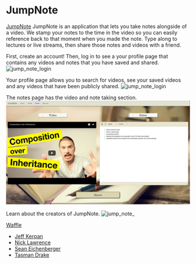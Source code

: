 # JumpNote

[JumpNote](http://jumpnote.herokuapp.com/) JumpNote is an application that lets
you take notes alongside of a video. We stamp your notes to the time in the
video so you can easily reference back to that moment when you made the note.
Type along to lectures or live streams, then share those notes and videos with a
friend.

First, create an account! Then, log in to see a your profile page that contains
any videos and notes that you have saved and shared.
![jump_note_login](/public/images/jump_note_login.png)


Your profile page allows you to search for videos, see your saved videos and any
videos that have been publicly shared.
![jump_note_login](/public/images/jump_note_profile.png)

The notes page has the video and note taking section.
![jump_note_login](/public/images/jump_note_notes.png)

Learn about the creators of JumpNote.
![jump_note_](/public/images/jump_note_about.png)

[Waffle](https://waffle.io/speichs/Q2Project)

* [Jeff Kerpan](https://github.com/JeffKerpan)
* [Nick Lawrence](https://github.com/wallytreats)
* [Sean Eichenberger](https://github.com/speichs/)
* [Tasman Drake](https://github.com/tasmandrake)
